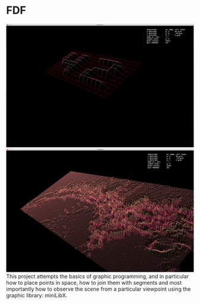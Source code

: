 # FDF
![img1](images/img1.png) ![img2](images/img2.png)
This project attempts the basics of graphic programming, and in particular how to place points in space, how to join them with segments and most importantly how to observe the scene from a particular viewpoint using the graphic library: miniLibX. 
